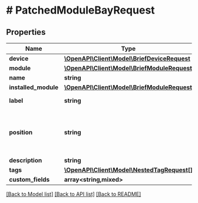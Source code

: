 # # PatchedModuleBayRequest

## Properties

Name | Type | Description | Notes
------------ | ------------- | ------------- | -------------
**device** | [**\OpenAPI\Client\Model\BriefDeviceRequest**](BriefDeviceRequest.md) |  | [optional]
**module** | [**\OpenAPI\Client\Model\BriefModuleRequest**](BriefModuleRequest.md) |  | [optional]
**name** | **string** |  | [optional]
**installed_module** | [**\OpenAPI\Client\Model\BriefModuleRequest**](BriefModuleRequest.md) |  | [optional]
**label** | **string** | Physical label | [optional]
**position** | **string** | Identifier to reference when renaming installed components | [optional]
**description** | **string** |  | [optional]
**tags** | [**\OpenAPI\Client\Model\NestedTagRequest[]**](NestedTagRequest.md) |  | [optional]
**custom_fields** | **array<string,mixed>** |  | [optional]

[[Back to Model list]](../../README.md#models) [[Back to API list]](../../README.md#endpoints) [[Back to README]](../../README.md)

